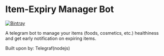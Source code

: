 # Item-Expiry Manager Bot

[![Bintray](https://img.shields.io/static/v1?label=visit&message=telegram%20bot&color=blue&logo=telegram)](https://telegram.dog/ItemExpiryBot)

A telegram bot to manage your items (foods, cosmetics, etc.) healthiness and get early notification on expiring items.

Built upon by: Telegraf(nodejs)
